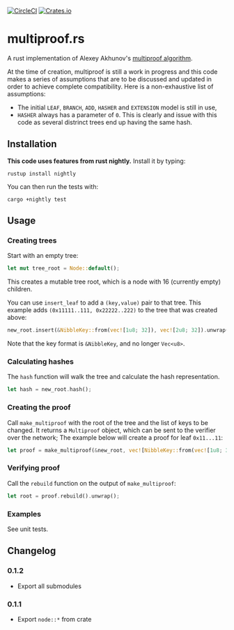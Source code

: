 [![CircleCI](https://circleci.com/gh/gballet/multiproof-rs.svg?style=svg)](https://circleci.com/gh/gballet/multiproof-rs)
[![Crates.io](https://img.shields.io/crates/v/multiproof-rs.svg)](https://crates.io/crates/multiproof-rs)

# multiproof.rs
A rust implementation of Alexey Akhunov's [multiproof algorithm](https://github.com/ledgerwatch/turbo-geth/blob/master/docs/programmers_guide/guide.md).

At the time of creation, multiproof is still a work in progress and this code makes a series of assumptions that are to be discussed and updated in order to achieve complete compatibility. Here is a non-exhaustive list of assumptions:

  * The initial `LEAF`, `BRANCH`, `ADD`, `HASHER` and `EXTENSION` model is still in use,
  * `HASHER` always has a parameter of `0`. This is clearly and issue with this code as several distrinct trees end up having the same hash.

## Installation

**This code uses features from rust nightly.** Install it by typing:

```
rustup install nightly
```

You can then run the tests with:

```
cargo +nightly test
```

## Usage

### Creating trees

Start with an empty tree:

```rust
let mut tree_root = Node::default();
```

This creates a mutable tree root, which is a node with 16 (currently empty) children.

You can use `insert_leaf` to add a `(key,value)` pair to that tree. This example adds `(0x11111..111, 0x22222..222)` to the tree that was created above:

```rust
new_root.insert(&NibbleKey::from(vec![1u8; 32]), vec![2u8; 32]).unwrap();
```

Note that the key format is `&NibbleKey`, and no longer `Vec<u8>`.

### Calculating hashes

The `hash` function will walk the tree and calculate the hash representation.

```rust
let hash = new_root.hash();
```

### Creating the proof

Call `make_multiproof` with the root of the tree and the list of keys to be changed. It returns a `Multiproof` object, which can be sent to the verifier over the network; The example below will create a proof for leaf `0x11...11`:

```rust
let proof = make_multiproof(&new_root, vec![NibbleKey::from(vec![1u8; 32])]).unwrap();
```

### Verifying proof

Call the `rebuild` function on the output of `make_multiproof`:

```rust
let root = proof.rebuild().unwrap();
```

### Examples

See unit tests.

## Changelog

### 0.1.2

  * Export all submodules

### 0.1.1

  * Export `node::*` from crate
